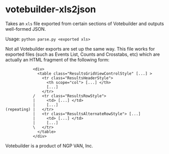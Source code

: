 # votebuilder-xls2json

Takes an `xls` file exported from certain sections of Votebuilder and outputs well-formed JSON.

Usage: `python parse.py <exported xls>`

Not all Votebuilder exports are set up the same way. This file works for exported files (such as Events List, Counts and Crosstabs, etc) which are actually an HTML fragment of the following form:

```
            <div>
              <table class="ResultsGridViewControlStyle" [...] >
                <tr class="ResultsHeaderStyle">
                  <th scope="col"> [...] </th>
                  [...]
                </tr>
            /   <tr class="ResultsRowStyle">
            |     <td> [...] </td>
            |     [...]
(repeating) |   </tr>
            |   <tr class="ResultsAlternateRowStyle"> [...]
            |     <td> [...] </td>
            |     [...]
            \   </tr>
              </table>
            </div>
```

Votebuilder is a product of NGP VAN, Inc.